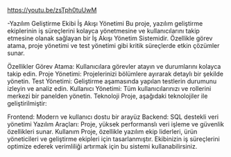 https://youtu.be/zsTph0tuUwM


-Yazılım Geliştirme Ekibi İş Akışı Yönetimi
Bu proje, yazılım geliştirme ekiplerinin iş süreçlerini kolayca yönetmesine ve kullanıcılarını takip etmesine olanak sağlayan bir İş Akışı Yönetim Sistemidir. Özellikle görev atama, proje yönetimi ve test yönetimi gibi kritik süreçlerde etkin çözümler sunar.



Özellikler
Görev Atama: Kullanıcılara görevler atayın ve durumlarını kolayca takip edin.
Proje Yönetimi: Projelerinizi bölümlere ayırarak detaylı bir şekilde yönetin.
Test Yönetimi: Geliştirme aşamasında yapılan testlerin durumunu izleyin ve analiz edin.
Kullanıcı Yönetimi: Tüm kullanıcılarınızı ve rollerini merkezi bir panelden yönetin.
Teknoloji
Proje, aşağıdaki teknolojiler ile geliştirilmiştir:

Frontend: Modern ve kullanıcı dostu bir arayüz
Backend: SQL destekli veri yönetimi
Yazılım Araçları: Proje, yüksek performanslı veri işleme ve güvenlik özellikleri sunar.
Kullanım
Proje, özellikle yazılım ekip liderleri, ürün yöneticileri ve geliştirme ekipleri için tasarlanmıştır. Ekibinizin iş süreçlerini optimize ederek verimliliği artırmak için bu sistemi kullanabilirsiniz.
